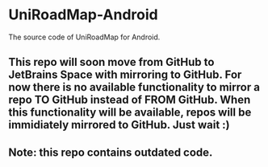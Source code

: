 # UniRoadMap-Android
The source code of UniRoadMap for Android.

## This repo will soon move from GitHub to JetBrains Space with mirroring to GitHub. For now there is no available functionality to mirror a repo TO GitHub instead of FROM GitHub. When this functionality will be available, repos will be immidiately mirrored to GitHub. Just wait :) 

## Note: this repo contains outdated code.
